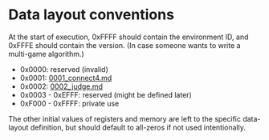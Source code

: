 # Data layout conventions

At the start of execution, 0xFFFF should contain the environment ID, and 0xFFFE should contain the version. (In case someone wants to write a multi-game algorithm.)

- 0x0000: reserved (invalid)
- 0x0001: [0001_connect4.md](0001_connect4.md)
- 0x0002: [0002_judge.md](0002_judge.md)
- 0x0003 - 0xEFFF: reserved (might be defined later)
- 0xF000 - 0xFFFF: private use

The other initial values of registers and memory are left to the specific data-layout definition, but should default to all-zeros if not used intentionally.
